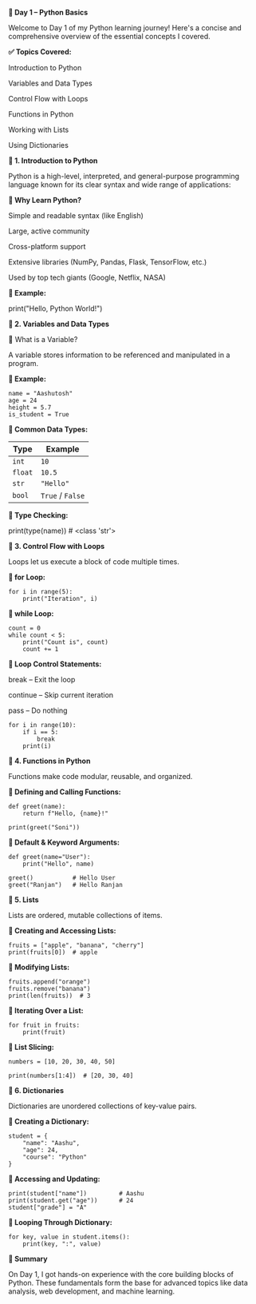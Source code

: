 
**🚀 Day 1 – Python Basics**

Welcome to Day 1 of my Python learning journey! Here's a concise and comprehensive overview of the essential concepts I covered.

**✅ Topics Covered:**

Introduction to Python

Variables and Data Types

Control Flow with Loops

Functions in Python

Working with Lists

Using Dictionaries

**🔹 1. Introduction to Python**

Python is a high-level, interpreted, and general-purpose programming language known for its clear syntax and wide range of applications:

**🔸 Why Learn Python?**

Simple and readable syntax (like English)

Large, active community

Cross-platform support

Extensive libraries (NumPy, Pandas, Flask, TensorFlow, etc.)

Used by top tech giants (Google, Netflix, NASA)

**🧪 Example:**

print("Hello, Python World!")

**🔹 2. Variables and Data Types**

🔸 What is a Variable?

A variable stores information to be referenced and manipulated in a program.

**🧪 Example:**
```
name = "Aashutosh"
age = 24
height = 5.7
is_student = True
```
**🔸 Common Data Types:**

| Type    | Example          |
| ------- | ---------------- |
| `int`   | `10`             |
| `float` | `10.5`           |
| `str`   | `"Hello"`        |
| `bool`  | `True` / `False` |


**🔸 Type Checking:**

print(type(name))  # <class 'str'>

**🔹 3. Control Flow with Loops**

Loops let us execute a block of code multiple times.

**🔸 for Loop:**
```
for i in range(5):
    print("Iteration", i)
```
**🔸 while Loop:**
```
count = 0
while count < 5:
    print("Count is", count)
    count += 1
```

**🔸 Loop Control Statements:**

break – Exit the loop

continue – Skip current iteration

pass – Do nothing

```
for i in range(10):
    if i == 5:
        break
    print(i)
```    
**🔹 4. Functions in Python**

Functions make code modular, reusable, and organized.

**🔸 Defining and Calling Functions:**
```
def greet(name):
    return f"Hello, {name}!"

print(greet("Soni"))
```
**🔸 Default & Keyword Arguments:**
```
def greet(name="User"):
    print("Hello", name)

greet()           # Hello User
greet("Ranjan")   # Hello Ranjan
```

**🔹 5. Lists**

Lists are ordered, mutable collections of items.

**🔸 Creating and Accessing Lists:**
```
fruits = ["apple", "banana", "cherry"]
print(fruits[0])  # apple
```

**🔸 Modifying Lists:**
```
fruits.append("orange")
fruits.remove("banana")
print(len(fruits))  # 3
```
**🔸 Iterating Over a List:**
```
for fruit in fruits:
    print(fruit)
```
**🔸 List Slicing:**
```
numbers = [10, 20, 30, 40, 50]

print(numbers[1:4])  # [20, 30, 40]
```
**🔹 6. Dictionaries**

Dictionaries are unordered collections of key-value pairs.

**🔸 Creating a Dictionary:**
```
student = {
    "name": "Aashu",
    "age": 24,
    "course": "Python"
}
```
**🔸 Accessing and Updating:**
```
print(student["name"])         # Aashu
print(student.get("age"))      # 24
student["grade"] = "A"
```
**🔸 Looping Through Dictionary:**
```
for key, value in student.items():
    print(key, ":", value)
```
**🌟 Summary**

On Day 1, I got hands-on experience with the core building blocks of Python. These fundamentals form the base for advanced topics like data analysis, web development, and machine learning.

